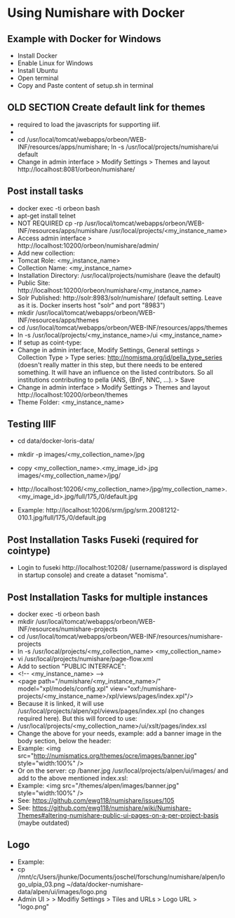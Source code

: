 # Using Numishare with Docker

## Example with Docker for Windows

* Install Docker
* Enable Linux for Windows
* Install Ubuntu
* Open terminal
* Copy and Paste content of setup.sh in terminal

## OLD SECTION Create default link for themes

* required to load the javascripts for supporting iiif.
* 
* cd /usr/local/tomcat/webapps/orbeon/WEB-INF/resources/apps/numishare; ln -s /usr/local/projects/numishare/ui default
* Change in admin interface > Modify Settings > Themes and layout http://localhost:8081/orbeon/numishare/

## Post install tasks
* docker exec -ti orbeon bash
* apt-get install telnet
* NOT REQUIRED cp -rp /usr/local/tomcat/webapps/orbeon/WEB-INF/resources/apps/numishare /usr/local/projects/<my_instance_name>
* Access admin interface > http://localhost:10200/orbeon/numishare/admin/
* Add new collection:
*  Tomcat Role: <my_instance_name>
*  Collection Name: <my_instance_name>
*  Installation Directory: /usr/local/projects/numishare (leave the default)
*  Public Site: http://localhost:10200/orbeon/numishare/<my_instance_name>
*  Solr Published: http://solr:8983/solr/numishare/ (default setting. Leave as it is. Docker inserts host "solr" and port "8983")
*  mkdir /usr/local/tomcat/webapps/orbeon/WEB-INF/resources/apps/themes
*  cd /usr/local/tomcat/webapps/orbeon/WEB-INF/resources/apps/themes
*  ln -s /usr/local/projects/<my_instance_name>/ui <my_instance_name>
*  If setup as coint-type:
*  Change in admin interface, Modify Settings, General settings > Collection Type > Type series: http://nomisma.org/id/pella_type_series (doesn't really matter in this step, but there needs to be entered something. It will have an influence on the listed contributors. So all institutions contributing to pella (ANS, {BnF, NNC, ...). > Save
*  Change in admin interface > Modify Settings > Themes and layout http://localhost:10200/orbeon/themes
*  Theme Folder: <my_instance_name>

## Testing IIIF

* cd data/docker-loris-data/
* mkdir -p images/<my_collection_name>/jpg
* copy <my_collection_name>.<my_image_id>.jpg images/<my_collection_name>/jpg/
* http://localhost:10206/<my_collection_name>/jpg/my_collection_name>.<my_image_id>.jpg/full/175,/0/default.jpg

* Example:  http://localhost:10206/srm/jpg/srm.20081212-010.1.jpg/full/175,/0/default.jpg

## Post Installation Tasks Fuseki (required for cointype)

* Login to fuseki http://localhost:10208/ (username/password is displayed in startup console) and create a dataset "nomisma".

## Post Installation Tasks for multiple instances 

* docker exec -ti orbeon bash
* mkdir /usr/local/tomcat/webapps/orbeon/WEB-INF/resources/numishare-projects
* cd /usr/local/tomcat/webapps/orbeon/WEB-INF/resources/numishare-projects
* ln -s /usr/local/projects/<my_collection_name> <my_collection_name>
* vi /usr/local/projects/numishare/page-flow.xml
* Add to section "PUBLIC INTERFACE":
* \<!-- <my_instance_name> --\>
* \<page path="/numishare/<my_instance_name>/" model="xpl/models/config.xpl" view="oxf:/numishare-projects/<my_instance_name>/xpl/views/pages/index.xpl"/\>
* Because it is linked, it will use /usr/local/projects/alpen/xpl/views/pages/index.xpl (no changes required here). But this will forced to use:
* /usr/local/projects/<my_collection_name>/ui/xslt/pages/index.xsl
* Change the above for your needs, example: add a banner image in the body section, below the header:
* Example:  \<img src="http://numismatics.org/themes/ocre/images/banner.jpg" style="width:100%" /\>
* Or on the server: cp <mysource>/banner.jpg /usr/local/projects/alpen/ui/images/ and add to the above mentioned index.xsl:
* Example:  \<img src="/themes/alpen/images/banner.jpg" style="width:100%" /\>
* See: https://github.com/ewg118/numishare/issues/105
* See: https://github.com/ewg118/numishare/wiki/Numishare-Themes#altering-numishare-public-ui-pages-on-a-per-project-basis (maybe outdated)

## Logo
  * Example:
  * cp /mnt/c/Users/jhunke/Documents/joschel/forschung/numishare/alpen/logo_ulpia_03.png ~/data/docker-numishare-data/alpen/ui/images/logo.png
  * Admin UI > <instance> > Modifiy Settings > Tiles and URLs > Logo URL > "logo.png"
